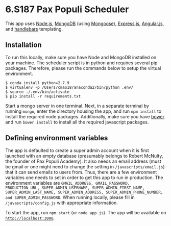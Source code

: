 # 6.S187 Pax Populi Scheduler

This app uses [Node.js](https://nodejs.org/en/), [MongoDB](https://www.mongodb.com/) (using [Mongoose](mongoosejs.com)), [Express.js](expressjs.com), [Angular.js](https://angularjs.org/), and [handlebars](handlebarsjs.com) templating.

## Installation

To run this locally, make sure you have Node and MongoDB installed on your machine. The scheduler script is in python and requires several pip packages. Therefore, please run the commands below to setup the virtual environment.
```
$ conda install python=2.7.9
$ virtualenv -p /Users/cmao18/anaconda2/bin/python .env/
$ source ./.env/bin/activate
$ pip install -r requirements.txt
```

Start a mongo server in one terminal. Next, in a separate terminal by running `mongo`, enter the directory housing the app, and run `npm install` to install the required node packages. Additionally, make sure you have [bower](https://bower.io/) and run `bower install` to install all the required javascript packages.

## Defining environment variables

The app is defaulted to create a super admin account when it is first launched with an empty database (presumably belongs to Robert McNulty, the founder of Pax Populi Academy). It also needs an email address (must be gmail or one might need to change the setting in `/javascripts/email.js`) that it can send emails to users from. Thus, there are a few environment variables one needs to set in order to get this app to run in production. The environment variables are `GMAIL_ADDRESS, GMAIL_PASSWORD, PRODUCTION_URL, SUPER_ADMIN_USERNAME, SUPER_ADMIN_FIRST_NAME, SUPER_ADMIN_LAST_NAME, SUPER_ADMIN_ADDRESS, SUPER_ADMIN_PHONE_NUMBER, and SUPER_ADMIN_PASSWORD`. When running locally, please fill in `/javascripts/config.js` with appropriate information.
 
To start the app, run `npm start` (or `node app.js`). The app will be available on [`http://localhost:3000`](http://localhost:3000).


